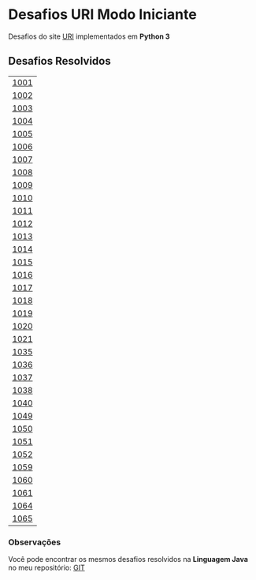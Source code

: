 # Desafios URI Modo Iniciante
Desafios do site [URI](https://www.urionlinejudge.com.br/judge/pt/problems/index/1) implementados em **Python 3**

## Desafios Resolvidos
||
|:--:|
| [1001](https://www.urionlinejudge.com.br/judge/pt/problems/view/1001)|
| [1002](https://www.urionlinejudge.com.br/judge/pt/problems/view/1002)|
| [1003](https://www.urionlinejudge.com.br/judge/pt/problems/view/1003)|
| [1004](https://www.urionlinejudge.com.br/judge/pt/problems/view/1004)|
| [1005](https://www.urionlinejudge.com.br/judge/pt/problems/view/1005)|
| [1006](https://www.urionlinejudge.com.br/judge/pt/problems/view/1006)|
| [1007](https://www.urionlinejudge.com.br/judge/pt/problems/view/1007)|
| [1008](https://www.urionlinejudge.com.br/judge/pt/problems/view/1008)|
| [1009](https://www.urionlinejudge.com.br/judge/pt/problems/view/1009)|
| [1010](https://www.urionlinejudge.com.br/judge/pt/problems/view/1010)|
| [1011](https://www.urionlinejudge.com.br/judge/pt/problems/view/1011)|
| [1012](https://www.urionlinejudge.com.br/judge/pt/problems/view/1012)|
| [1013](https://www.urionlinejudge.com.br/judge/pt/problems/view/1013)|
| [1014](https://www.urionlinejudge.com.br/judge/pt/problems/view/1014)|
| [1015](https://www.urionlinejudge.com.br/judge/pt/problems/view/1015)|
| [1016](https://www.urionlinejudge.com.br/judge/pt/problems/view/1016)|
| [1017](https://www.urionlinejudge.com.br/judge/pt/problems/view/1017)|
| [1018](https://www.urionlinejudge.com.br/judge/pt/problems/view/1018)|
| [1019](https://www.urionlinejudge.com.br/judge/pt/problems/view/1019)|
| [1020](https://www.urionlinejudge.com.br/judge/pt/problems/view/1020)|
| [1021](https://www.urionlinejudge.com.br/judge/pt/problems/view/1021)|
| [1035](https://www.urionlinejudge.com.br/judge/pt/problems/view/1035)|
| [1036](https://www.urionlinejudge.com.br/judge/pt/problems/view/1036)|
| [1037](https://www.urionlinejudge.com.br/judge/pt/problems/view/1037)|
| [1038](https://www.urionlinejudge.com.br/judge/pt/problems/view/1038)|
| [1040](https://www.urionlinejudge.com.br/judge/pt/problems/view/1040)|
| [1049](https://www.urionlinejudge.com.br/judge/pt/problems/view/1049)|
| [1050](https://www.urionlinejudge.com.br/judge/pt/problems/view/1050)|
| [1051](https://www.urionlinejudge.com.br/judge/pt/problems/view/1051)|
| [1052](https://www.urionlinejudge.com.br/judge/pt/problems/view/1052)|
| [1059](https://www.urionlinejudge.com.br/judge/pt/problems/view/1059)|
| [1060](https://www.urionlinejudge.com.br/judge/pt/problems/view/1060)|
| [1061](https://www.urionlinejudge.com.br/judge/pt/problems/view/1061)|
| [1064](https://www.urionlinejudge.com.br/judge/pt/problems/view/1064)|
| [1065](https://www.urionlinejudge.com.br/judge/pt/problems/view/1065)|



### Observações
Você pode encontrar os mesmos desafios resolvidos na **Linguagem Java** no meu repositório: [GIT](https://github.com/jamil2gomes/desafio-uri)
